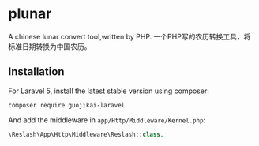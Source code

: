 plunar
===============
A chinese lunar convert tool,written by PHP. 一个PHP写的农历转换工具，将标准日期转换为中国农历。

Installation
------------
For Laravel 5, install the latest stable version using composer:

```
composer require guojikai-laravel
```

And add the middleware in `app/Http/Middleware/Kernel.php`:

```php
\Reslash\App\Http\Middleware\Reslash::class,
```


